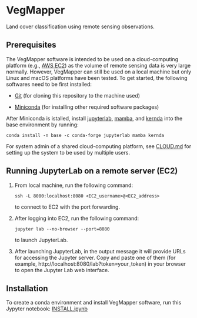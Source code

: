 # VegMapper

Land cover classification using remote sensing observations.

## Prerequisites

The VegMapper software is intended to be used on a cloud-computing platform (e.g., [AWS EC2](https://aws.amazon.com/ec2/)) as the volume of remote sensing data is very large normally. However, VegMapper can still be used on a local machine but only Linux and macOS platforms have been tested. To get started, the following softwares need to be first installed:

- [Git](https://git-scm.com/book/en/v2/Getting-Started-Installing-Git) (for cloning this repository to the machine used)

- [Miniconda](https://docs.conda.io/en/latest/miniconda.html) (for installing other required software packages)

After Miniconda is istalled, install [jupyterlab](https://jupyterlab.readthedocs.io/en/stable/), [mamba](https://github.com/mamba-org/mamba), and [kernda](https://github.com/vericast/kernda) into the base environment by running:

```
conda install -n base -c conda-forge jupyterlab mamba kernda
```

For system admin of a shared cloud-computing platform, see [CLOUD.md](./CLOUD.md) for setting up the system to be used by multiple users.

## Running JupyterLab on a remote server (EC2)

1. From local machine, run the following command:
    ```
    ssh -L 8080:localhost:8080 <EC2_username>@<EC2_address>
    ```
    to connect to EC2 with the port forwarding.

2. After logging into EC2, run the following command:
    ```
    jupyter lab --no-browser --port=8080
    ```
    to launch JupyterLab.

3. After launching JupyterLab, in the output message it will provide URLs for accessing the Jupyter server. Copy and paste one of them (for example, http://localhost:8080/lab?token=your_token) in your browser to open the Jupyter Lab web interface.

## Installation

To create a conda environment and install VegMapper software, run this Jypyter notebook: [INSTALL.ipynb](./INSTALL.ipynb)
